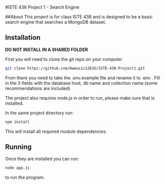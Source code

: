 #ISTE 438 Project 1 - Search Engine

##About
This project is for class ISTE 438 and is designed to be a basic search engine that searches a MongoDB dataset.


## Installation

<b>DO NOT INSTALL IN A SHARED FOLDER</b>

First you will need to clone the git repo on your computer

```bash
git clone https://github.com/Awmusic12635/ISTE-438-Project1.git
```

From there you need to take the .env.example file and rename it to .env . Fill in the 3 fields with the database host, db name and collection name.(some recommendations are included)

The project also requires node.js in order to run, please make sure that is installed.

In the same project directory run:

```bash
npm install
```

This will install all required module dependencies.

## Running

Once they are installed you can run:

```bash
node app.js
```

to run the program.
